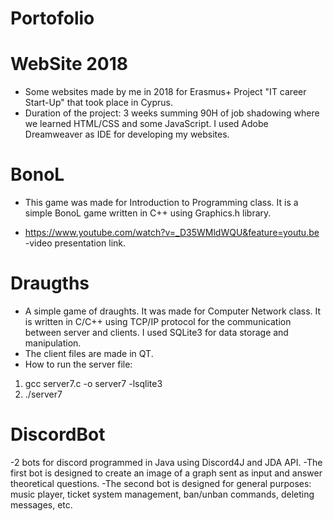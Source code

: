 # Portofolio
# WebSite 2018
  - Some websites made by me in 2018 for Erasmus+ Project "IT career Start-Up" that took place in Cyprus. 
  - Duration of the project: 3 weeks summing 90H of job shadowing where we learned HTML/CSS and some JavaScript. I used Adobe Dreamweaver as IDE for developing my websites.

# BonoL
  - This game was made for Introduction to Programming class. It is a simple BonoL game written in C++ using Graphics.h library.

- https://www.youtube.com/watch?v=_D35WMldWQU&feature=youtu.be -video presentation link.

# Draugths
  - A simple game of draughts. It was made for Computer Network class. It is written in C/C++ using TCP/IP protocol for the communication between server and clients. I used SQLite3 for data storage and manipulation.
  - The client files are made in QT.
  - How to run the server file: 
  1. gcc server7.c -o server7 -lsqlite3
  2. ./server7

# DiscordBot
  -2 bots for discord programmed in Java using Discord4J and JDA API.
  -The first bot is designed to create an image of a graph sent as input and answer theoretical questions.
  -The second bot is designed for general purposes: music player, ticket system management, ban/unban commands, deleting messages, etc.
